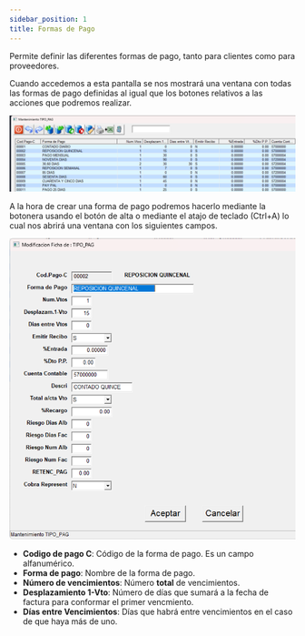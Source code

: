 ```yaml
---
sidebar_position: 1
title: Formas de Pago
---
```

Permite definir las diferentes formas de pago, tanto para clientes como para proveedores.

Cuando accedemos a esta pantalla se nos mostrará una ventana con todas las formas de pago definidas al igual que los botones relativos a las acciones que podremos realizar. 

![FormaDePago](/docs/images/FormasDePago/FormadePago.png)

A la hora de crear una forma de pago podremos hacerlo mediante la botonera usando el botón de alta o mediante el atajo de teclado (Ctrl+A) lo cual nos abrirá una ventana con los siguientes campos.

![FormaDePagoAlta](/docs/images/FormasDePago/AltaForma.png)

* **Codigo de pago C**: Código de la forma de pago. Es un campo alfanumérico.
* **Forma de pago**: Nombre de la forma de pago.
* **Número de vencimientos**: Número **total** de vencimientos.
* **Desplazamiento 1-Vto**: Número de días que sumará a la fecha de factura para conformar el primer vencmiento.
* **Días entre Vencimientos**: Días que habrá entre vencimientos en el caso de que haya más de uno.
